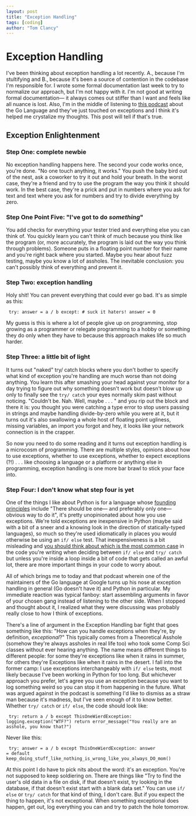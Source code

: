 ```yaml
---
layout: post
title: "Exception Handling"
tags: [coding]
author: "Tom Clancy"
---
```


# Exception Handling

I've been thinking about exception handling a lot recently. A., because I'm stultifying and B., because it's been a source of contention in the codebase I'm responsible for. I wrote some formal documentation last week to try to normalize our approach, but I'm not happy with it. I'm not good at writing formal documentation&mdash; it always comes out stiffer than I want and feels like all nuance is lost. Also, I'm in the middle of listening to [this podcast](http://5by5.tv/changelog/100) about the Go Language and they've just touched on exceptions and I think it's helped me crystalize my thoughts. This post will tell if that's true. 

## Exception Enlightenment

### Step One: complete newbie

No exception handling happens here. The second your code works once, you're done. "No one touch anything, it works." You push the baby bird out of the nest, ask a coworker to try it out and hold your breath. In the worst case, they're a friend and try to use the program the way you think it should work. In the best case, they're a prick and put in numbers where you ask for text and text where you ask for numbers and try to divide everything by zero.

### Step One Point Five: "I've got to do _something_"

You add checks for everything your tester tried and everything else you can think of. You quickly learn you can't think of much because you think like the program (or, more accurately, the program is laid out the way you think through problems). Someone puts in a floating point number for their name and you're right back where you started. Maybe you hear about fuzz testing, maybe you know a lot of assholes. The inevitable conclusion: you can't possibly think of everything and prevent it.

### Step Two: exception handling

Holy shit! You can prevent everything that could ever go bad. It's as simple as this:

<code><pre>
try:
    answer = a / b
except:
    # suck it haters!
    answer = 0
</pre></code>

My guess is this is where a lot of people give up on programming, stop growing as a programmer or relegate programming to a hobby or something they do only when they have to because this approach makes life so much harder.

### Step Three: a little bit of light

It turns out "naked" try/ catch blocks where you don't bother to specify what kind of exception you're handling are much worse than not doing anything. You learn this after smashing your head against your monitor for a day trying to figure out why something doesn't work but doesn't blow up only to finally see the `try/ catch` your eyes normally skim past without noticing. "Couldn't be. Nah. Well, maybe . . . " and you rip out the block and there it is: you thought you were catching a type error to stop users passing in strings and maybe handling divide-by-zero while you were at it, but it turns out it's also swallowing a whole host of floating point ugliness, missing variables, an import you forgot and hey, it looks like your network connection is in the crapper.

So now you need to do some reading and it turns out exception handling is a microcosm of programming. There are multiple styles, opinions about how to use exceptions, whether to use exceptions, whether to expect exceptions (?!) . . . like choosing a language or a platform or anything else in programming, exception handling is one more bar brawl to stick your face into.

### Step Four: I don't know what step four is yet

One of the things I like about Python is for a language whose [founding principles](https://www.python.org/dev/peps/pep-0020/) include "There should be one&mdash;  and preferably only one&mdash; obvious way to do it", it's pretty unopinionated about how you use exceptions. We're told exceptions are inexpensive in Python (maybe said with a bit of a sneer and a knowing look in the direction of statically-typed languages), so much so they're used idiomatically in places you would otherwise be using an `if/ else` test. That inexpensiveness is a bit misleading and [you should think about which is the most common case](http://stackoverflow.com/questions/5589532/try-catch-or-validation-for-speed/5591737#5591737) in the code you're writing when deciding between `if/ else` and `try/ catch` but unless you're inside a loop inside a bit of code that gets called an awful lot, there are more important things in your code to worry about.

All of which brings me to today and that podcast wherein one of the maintainers of the Go language at Google turns up his nose at exception handling in general (Go doesn't have it) and Python in particular. My immediate reaction was typical fanboy: start assembling arguments in favor of your chosen gang instead of listening to the other side. When I stopped and thought about it, I realized what they were discussing was probably really close to how I think of exceptions. 

There's a line of argument in the Exception Handling bar fight that goes something like this: "How can you handle exceptions when they're, by definition, _exceptional_?" This typically comes from a Theoretical Asshole (somehow they're always assholes in real life too) who took some Comp Sci classes without ever hearing anything. The name means different things to different people: for some they're exceptions like when it rains in summer, for others they're Exceptions like when it rains in the desert. I fall into the former camp: I use exceptions interchangeably with `if/ else` tests, most likely because I've been working in Python for too long. But whichever approach you prefer, let's agree you use an exception because you want to log something weird so you can stop it from happening in the future. What was argued against in the podcast is something I'd like to dismiss as a straw man because it's madness, but I've seen enough of it to know better. Whether `try/ catch` or `if/ else`, the code should look like:

<code><pre>
try:
    return a / b
except ThisOneWierdException:
    logging.exception("WTF?")
    return error_message("You really are an asshole, you know that?")
</code></pre>

Never like this:

<code><pre>
try:
    answer = a / b
except ThisOneWierdException:
    answer = default
keep_doing_stuff_like_nothing_is_wrong_like_you_always_DO_mom()
</code></pre>

At this point I do have to pick nits about the word: it's an exception. You're not supposed to keep soldiering on. There are things like "Try to find the user's old data in a file on disk, if that doesn't exist, try looking in the database, if that doesn't exist start with a blank data set." You can use `if/ else` or `try/ catch` for that kind of thing, I don't care. But if you expect the thing to happen, it's not exceptional. When something exceptional does happen, get out, log everything you can and try to patch the hole tomorrow.
